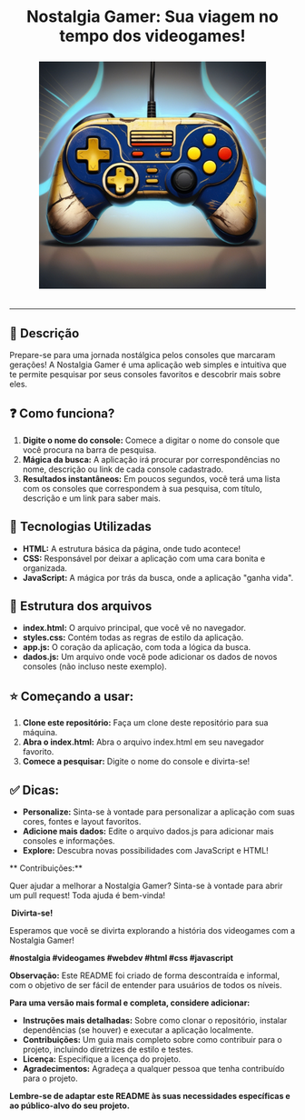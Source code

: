 <h1 align="center">  Nostalgia Gamer: Sua viagem no tempo dos videogames!

<p align="center">
<img 
    src="./assets/controller.jpg"
    width="400"  
/>
</p>

---


## 📓 Descrição

Prepare-se para uma jornada nostálgica pelos consoles que marcaram gerações! A Nostalgia Gamer é uma aplicação web simples e intuitiva que te permite pesquisar por seus consoles favoritos e descobrir mais sobre eles. 

## ❓ Como funciona?

1. **Digite o nome do console:** Comece a digitar o nome do console que você procura na barra de pesquisa.
2. **Mágica da busca:** A aplicação irá procurar por correspondências no nome, descrição ou link de cada console cadastrado.
3. **Resultados instantâneos:** Em poucos segundos, você terá uma lista com os consoles que correspondem à sua pesquisa, com título, descrição e um link para saber mais.

## 🤖 Tecnologias Utilizadas

* **HTML:** A estrutura básica da página, onde tudo acontece!
* **CSS:** Responsável por deixar a aplicação com uma cara bonita e organizada.
* **JavaScript:** A mágica por trás da busca, onde a aplicação "ganha vida".

## 📁 Estrutura dos arquivos

* **index.html:** O arquivo principal, que você vê no navegador.
* **styles.css:** Contém todas as regras de estilo da aplicação.
* **app.js:** O coração da aplicação, com toda a lógica da busca.
* **dados.js:** Um arquivo onde você pode adicionar os dados de novos consoles (não incluso neste exemplo).

## ⭐ Começando a usar:

1. **Clone este repositório:** Faça um clone deste repositório para sua máquina.
2. **Abra o index.html:** Abra o arquivo index.html em seu navegador favorito.
3. **Comece a pesquisar:** Digite o nome do console e divirta-se!

## ✅ Dicas:

* **Personalize:** Sinta-se à vontade para personalizar a aplicação com suas cores, fontes e layout favoritos.
* **Adicione mais dados:** Edite o arquivo dados.js para adicionar mais consoles e informações.
* **Explore:** Descubra novas possibilidades com JavaScript e HTML!

** Contribuições:**

Quer ajudar a melhorar a Nostalgia Gamer? Sinta-se à vontade para abrir um pull request! Toda ajuda é bem-vinda!

**️ Divirta-se!**

Esperamos que você se divirta explorando a história dos videogames com a Nostalgia Gamer! 

**#nostalgia #videogames #webdev #html #css #javascript**

**Observação:** Este README foi criado de forma descontraída e informal, com o objetivo de ser fácil de entender para usuários de todos os níveis. 

**Para uma versão mais formal e completa, considere adicionar:**

* **Instruções mais detalhadas:** Sobre como clonar o repositório, instalar dependências (se houver) e executar a aplicação localmente.
* **Contribuições:** Um guia mais completo sobre como contribuir para o projeto, incluindo diretrizes de estilo e testes.
* **Licença:** Especifique a licença do projeto.
* **Agradecimentos:** Agradeça a qualquer pessoa que tenha contribuído para o projeto.

**Lembre-se de adaptar este README às suas necessidades específicas e ao público-alvo do seu projeto.**

